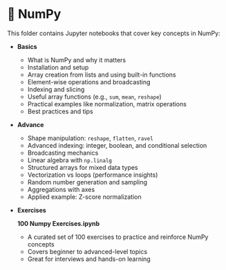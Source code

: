 # 📘 NumPy

This folder contains Jupyter notebooks that cover key concepts in NumPy:

- **Basics**  
    - What is NumPy and why it matters
    - Installation and setup
    - Array creation from lists and using built-in functions
    - Element-wise operations and broadcasting
    - Indexing and slicing
    - Useful array functions (e.g., `sum`, `mean`, `reshape`)
    - Practical examples like normalization, matrix operations
    - Best practices and tips

- **Advance**  
    - Shape manipulation: `reshape`, `flatten`, `ravel`
    - Advanced indexing: integer, boolean, and conditional selection
    - Broadcasting mechanics
    - Linear algebra with `np.linalg`
    - Structured arrays for mixed data types
    - Vectorization vs loops (performance insights)
    - Random number generation and sampling
    - Aggregations with axes
    - Applied example: Z-score normalization

- **Exercises**

    **100 Numpy Exercises.ipynb**
    - A curated set of 100 exercises to practice and reinforce NumPy concepts
    - Covers beginner to advanced-level topics
    - Great for interviews and hands-on learning